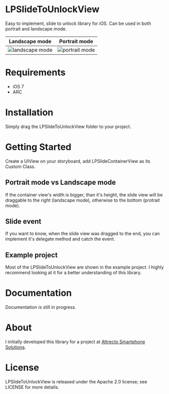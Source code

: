 # LPSlideToUnlockView
Easy to implement, slide to unlock library for iOS. Can be used in both portrait and landscape mode. 


Landscape mode          |  Portrait mode
:-------------------------:|:-------------------------:
![landscape mode](http://i.imgur.com/DeO7lFV.gif)  |  ![portrait mode](http://i.imgur.com/dVtY59R.gif)


# Requirements
* iOS 7
* ARC

# Installation
Simply drag the LPSlideToUnlockView folder to your project.

# Getting Started
Create a UIView on your storyboard, add LPSlideContainerView as its Custom Class.

## Portrait mode vs Landscape mode
If the container view's width is bigger, than it's height, the slide view will be draggable to the right (landscape mode), otherwise to the bottom (protrait mode).

## Slide event
If you want to know, when the slide view was dragged to the end, you can implement it's delegate method and catch the event.

## Example project
Most of the LPSlideToUnlockView are shown in the example project. I highly recommend looking at it for a better understanding of this library.

# Documentation
Documentation is still in progress.

# About
I initially developed this library for a project at [Attrecto Smartphone Solutions](http://attrecto.com/).

# License
LPSlideToUnlockView is released under the Apache 2.0 license; see LICENSE for more details.
